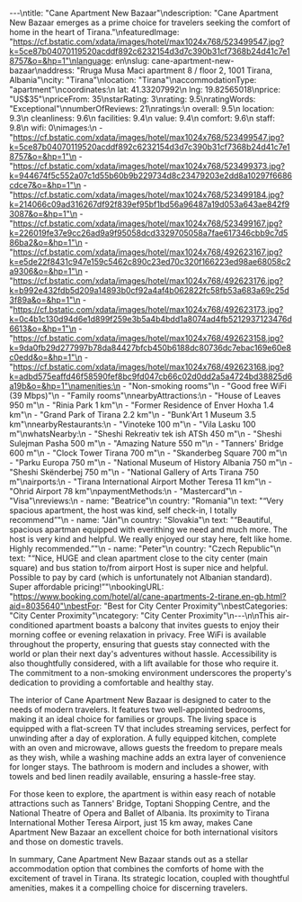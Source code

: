 ---\ntitle: "Cane Apartment New Bazaar"\ndescription: "Cane Apartment New Bazaar emerges as a prime choice for travelers seeking the comfort of home in the heart of Tirana."\nfeaturedImage: "https://cf.bstatic.com/xdata/images/hotel/max1024x768/523499547.jpg?k=5ce87b04070119520acddf892c6232154d3d7c390b31cf7368b24d41c7e18757&o=&hp=1"\nlanguage: en\nslug: cane-apartment-new-bazaar\naddress: "Rruga Musa Maci apartment 8 / floor 2, 1001 Tirana, Albania"\ncity: "Tirana"\nlocation: "Tirana"\naccommodationType: "apartment"\ncoordinates:\n  lat: 41.33207992\n  lng: 19.82565018\nprice: "US$35"\npriceFrom: 35\nstarRating: 3\nrating: 9.5\nratingWords: "Exceptional"\nnumberOfReviews: 21\nratings:\n  overall: 9.5\n  location: 9.3\n  cleanliness: 9.6\n  facilities: 9.4\n  value: 9.4\n  comfort: 9.6\n  staff: 9.8\n  wifi: 0\nimages:\n  - "https://cf.bstatic.com/xdata/images/hotel/max1024x768/523499547.jpg?k=5ce87b04070119520acddf892c6232154d3d7c390b31cf7368b24d41c7e18757&o=&hp=1"\n  - "https://cf.bstatic.com/xdata/images/hotel/max1024x768/523499373.jpg?k=944674f5c552a07c1d55b60b9b229734d8c23479203e2dd8a10297f6686cdce7&o=&hp=1"\n  - "https://cf.bstatic.com/xdata/images/hotel/max1024x768/523499184.jpg?k=214066c09ad316267df92f839ef95bf1bd56a96487a19d053a643ae842f93087&o=&hp=1"\n  - "https://cf.bstatic.com/xdata/images/hotel/max1024x768/523499167.jpg?k=226019fe37e9cc26ad9a9f95058dcd3329705058a7fae617346cbb9c7d586ba2&o=&hp=1"\n  - "https://cf.bstatic.com/xdata/images/hotel/max1024x768/492623167.jpg?k=e5de22f8431c947e159c5462c890c23ed70c320f166223ed98ae68058c2a9306&o=&hp=1"\n  - "https://cf.bstatic.com/xdata/images/hotel/max1024x768/492623176.jpg?k=b992e432fdb5d209a14893b0cf92a4af4b062822fc58fb53a683a69c25d3f89a&o=&hp=1"\n  - "https://cf.bstatic.com/xdata/images/hotel/max1024x768/492623173.jpg?k=0c4b1c130d94d6e1d899f259e3b5a4b4bdd1a8074ad4fb5212937123476d6613&o=&hp=1"\n  - "https://cf.bstatic.com/xdata/images/hotel/max1024x768/492623158.jpg?k=9da0fb29d277997b78da84427bfcb450b6188dc80736dc7ebac169e60e8c0edd&o=&hp=1"\n  - "https://cf.bstatic.com/xdata/images/hotel/max1024x768/492623168.jpg?k=adbd575eaffd46f58590fef8bc9fd047cb66c02d0dd2a5a4724bd38825d6a19b&o=&hp=1"\namenities:\n  - "Non-smoking rooms"\n  - "Good free WiFi (39 Mbps)"\n  - "Family rooms"\nnearbyAttractions:\n  - "House of Leaves 950 m"\n  - "Rinia Park 1 km"\n  - "Former Residence of Enver Hoxha 1.4 km"\n  - "Grand Park of Tirana 2.2 km"\n  - "Bunk'Art 1 Museum 3.5 km"\nnearbyRestaurants:\n  - "Vinoteke 100 m"\n  - "Vila Lasku 100 m"\nwhatsNearby:\n  - "Sheshi Rekreativ tek ish ATSh 450 m"\n  - "Sheshi Sulejman Pasha 500 m"\n  - "Amazing Nature 550 m"\n  - "Tanners' Bridge 600 m"\n  - "Clock Tower Tirana 700 m"\n  - "Skanderbeg Square 700 m"\n  - "Parku Europa 750 m"\n  - "National Museum of History Albania 750 m"\n  - "Sheshi Skënderbej 750 m"\n  - "National Gallery of Arts Tirana 750 m"\nairports:\n  - "Tirana International Airport Mother Teresa 11 km"\n  - "Ohrid Airport 78 km"\npaymentMethods:\n  - "Mastercard"\n  - "Visa"\nreviews:\n  - name: "Beatrice"\n    country: "Romania"\n    text: "“Very spacious apartment, the host was kind, self check-in, I totally recommend”"\n  - name: "Ján"\n    country: "Slovakia"\n    text: "“Beautiful, spacious apartman equipped with everithing we need and much more. The host is very kind and helpful. We really enjoyed our stay here, felt like home. Highly recommended.”"\n  - name: "Peter"\n    country: "Czech Republic"\n    text: "“Nice, HUGE and clean apartment close to the city center (main square) and bus station to/from airport
Host is super nice and helpful. Possible to pay by card (which is unfortunately not Albanian standard).
Super affordable pricing!”"\nbookingURL: "https://www.booking.com/hotel/al/cane-apartments-2-tirane.en-gb.html?aid=8035640"\nbestFor: "Best for City Center Proximity"\nbestCategories: "City Center Proximity"\ncategory: "City Center Proximity"\n---\n\nThis air-conditioned apartment boasts a balcony that invites guests to enjoy their morning coffee or evening relaxation in privacy. Free WiFi is available throughout the property, ensuring that guests stay connected with the world or plan their next day's adventures without hassle. Accessibility is also thoughtfully considered, with a lift available for those who require it. The commitment to a non-smoking environment underscores the property's dedication to providing a comfortable and healthy stay.

The interior of Cane Apartment New Bazaar is designed to cater to the needs of modern travelers. It features two well-appointed bedrooms, making it an ideal choice for families or groups. The living space is equipped with a flat-screen TV that includes streaming services, perfect for unwinding after a day of exploration. A fully equipped kitchen, complete with an oven and microwave, allows guests the freedom to prepare meals as they wish, while a washing machine adds an extra layer of convenience for longer stays. The bathroom is modern and includes a shower, with towels and bed linen readily available, ensuring a hassle-free stay.

For those keen to explore, the apartment is within easy reach of notable attractions such as Tanners' Bridge, Toptani Shopping Centre, and the National Theatre of Opera and Ballet of Albania. Its proximity to Tirana International Mother Teresa Airport, just 15 km away, makes Cane Apartment New Bazaar an excellent choice for both international visitors and those on domestic travels.

In summary, Cane Apartment New Bazaar stands out as a stellar accommodation option that combines the comforts of home with the excitement of travel in Tirana. Its strategic location, coupled with thoughtful amenities, makes it a compelling choice for discerning travelers.
